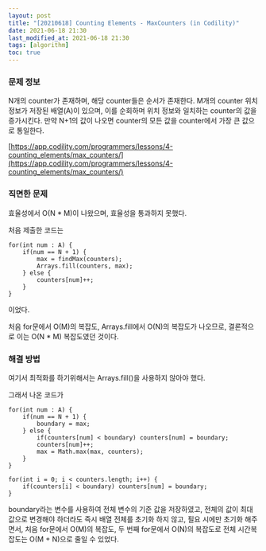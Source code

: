```yaml
---
layout: post
title: "[20210618] Counting Elements - MaxCounters (in Codility)"
date: 2021-06-18 21:30
last_modified_at: 2021-06-18 21:30
tags: [algorithm]
toc: true
---
```


### 문제 정보

N개의 counter가 존재하며, 해당 counter들은 순서가 존재한다.
M개의 counter 위치 정보가 저장된 배열(A)이 있으며, 이를 순회하며 위치 정보와 일치하는 counter의 값을 증가시킨다. 만약 N+1의 값이 나오면 counter의 모든 값을 counter에서 가장 큰 값으로 통일한다.

[https://app.codility.com/programmers/lessons/4-counting_elements/max_counters/](https://app.codility.com/programmers/lessons/4-counting_elements/max_counters/)

### 직면한 문제

효율성에서 O(N \* M)이 나왔으며, 효율성을 통과하지 못했다.

처음 제출한 코드는

    for(int num : A) {
        if(num == N + 1) {
            max = findMax(counters);
            Arrays.fill(counters, max);
        } else {
            counters[num]++;
        }
    }

이었다.

처음 for문에서 O(M)의 복잡도,
Arrays.fill에서 O(N)의 복잡도가 나오므로,
결론적으로 이는 O(N \* M) 복잡도였던 것이다.

### 해결 방법

여기서 최적화를 하기위해서는 Arrays.fill()을 사용하지 않아야 했다.

그래서 나온 코드가

    for(int num : A) {
        if(num == N + 1) {
            boundary = max;
        } else {
            if(counters[num] < boundary) counters[num] = boundary;
            counters[num]++;
            max = Math.max(max, counters);
        }
    }

    for(int i = 0; i < counters.length; i++) {
        if(counters[i] < boundary) counters[num] = boundary;
    }

boundary라는 변수를 사용하여 전체 변수의 기준 값을 저장하였고,
전체의 값이 최대값으로 변경해야 하더라도 즉시 배열 전체를 초기화 하지 않고, 필요 시에만 초기화 해주면서,
처음 for문에서 O(M)의 복잡도,
두 번째 for문에서 O(N)의 복잡도로
전체 시간복잡도는 O(M + N)으로 줄일 수 있었다.
